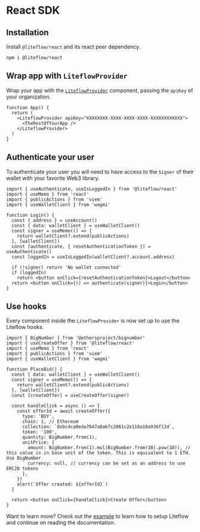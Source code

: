 # React SDK

## Installation

Install `@liteflow/react` and its react peer dependency.

```
npm i @liteflow/react
```

## Wrap app with `LiteflowProvider`

Wrap your app with the [`LiteflowProvider`](/docs/LiteflowProvider) component, passing the `apiKey` of your organization.

```tsx
function App() {
  return (
    <LiteflowProvider apiKey="XXXXXXXX-XXXX-XXXX-XXXX-XXXXXXXXXXXX">
      <TheRestOfYourApp />
    </LiteflowProvider>
  )
}
```

## Authenticate your user

To authenticate your user you will need to have access to the `Signer` of their wallet with your favorite Web3 library.

```tsx
import { useAuthenticate, useIsLoggedIn } from '@liteflow/react'
import { useMemo } from 'react'
import { publicActions } from 'viem'
import { useWalletClient } from 'wagmi'

function Login() {
  const { address } = useAccount()
  const { data: walletClient } = useWalletClient()
  const signer = useMemo(() => {
    return walletClient?.extend(publicActions)
  }, [walletClient])
  const [authenticate, { resetAuthenticationToken }] = useAuthenticate()
  const loggedIn = useIsLoggedIn(walletClient?.account.address)

  if (!signer) return 'No wallet connected'
  if (loggedIn)
    return <button onClick={resetAuthenticationToken}>Logout</button>
  return <button onClick={() => authenticate(signer)}>Login</button>
}
```

## Use hooks

Every component inside the `LiteflowProvider` is now set up to use the Liteflow hooks.

```tsx
import { BigNumber } from '@ethersproject/bignumber'
import { useCreateOffer } from '@liteflow/react'
import { useMemo } from 'react'
import { publicActions } from 'viem'
import { useWalletClient } from 'wagmi'

function PlaceBid() {
  const { data: walletClient } = useWalletClient()
  const signer = useMemo(() => {
    return walletClient?.extend(publicActions)
  }, [walletClient])
  const [createOffer] = useCreateOffer(signer)

  const handleClick = async () => {
    const offerId = await createOffer({
      type: 'BUY',
      chain: 1, // Ethereum
      collection: `0xbc4ca0eda7647a8ab7c2061c2e118a18a936f13d`,
      token: '100',
      quantity: BigNumber.from(1),
      unitPrice: {
        amount: BigNumber.from(1).mul(BigNumber.from(10).pow(18)), // this value is in base unit of the token. This is equivalent to 1 ETH. Use BigNumber
        currency: null, // currency can be set as an address to use ERC20 tokens
      },
    })
    alert(`Offer created: ${offerId}`)
  }

  return <button onClick={handleClick}>Create Offer</button>
}
```

Want to learn more? Check out the [example](https://github.com/liteflow-labs/liteflow-js/tree/main/example) to learn how to setup Liteflow and continue on reading the documentation.
